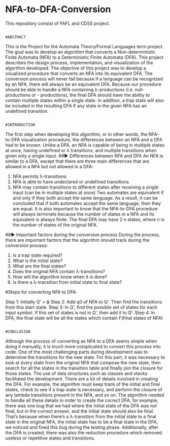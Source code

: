 # NFA-to-DFA-Conversion
This repository consist of FAFL and CDSS project.

                                                                              #ABSTRACT

This is the Project for the Automata Theory/Formal Languages term project. The goal was to develop an algorithm that converts a Non-deterministic Finite Automata (NFA) to a Deterministic Finite Automata (DFA). This project describes the design process, implementation, and visualization of the algorithm developed.
The objective of this project was to develop a visualized procedure that converts an NFA into its equivalent DFA. The conversion process will never fail because if a language can be recognized by an NFA, there will always be an equivalent DFA. Because our procedure should be able to handle a NFA containing λ-productions (i.e. null-productions or - productions), the final DFA should have the ability to contain multiple states within a single state. In addition, a trap state will also be included in the resulting DFA if any state in the given NFA has an undefined transition.

                                                                           #INTRODUCTION



The first step when developing this algorithm, or in other words, the NFA-to-DFA visualization procedure, the differences between an NFA and a DFA had to be known. Unlike a DFA, an NFA is capable of being in multiple states at once, having undefined or λ transitions, and multiple transitions when given only a single input. 
##► Differences between NFA and DFA 
 	An NFA is similar to a DFA, except that there are three main differences that are allowed in a NFA but not allowed in a DFA: 
1) NFA permits λ-transitions 
2) NFA is able to have undeclared or undefined transitions 
3) NFA may contain transitions to different states after receiving a single input (can be in multiple states at once) 
Two automates are equivalent if and only if they both accept the same language. As a result, it can be concluded that if both automates accept the same language, then they are equal. It is also important to know that the NFA-to-DFA procedure will always terminate because the number of states in a NFA and its equivalent is always finite. The final DFA may have 2 n states, where n is the number of states of the original NFA.

##► Important factors during the conversion process 
During the process, there are important factors that the algorithm should track during the conversion process: 
1) Is a trap state required? 
2) What is the initial state?
3) What are the final states? 
4) Does the original NFA contain λ-transitions? 
5) How will the algorithm know when it is done?
6) Is there a λ-transition from initial state to final state?

#Steps for converting NFA to DFA:

Step 1: Initially Q' = ϕ
Step 2: Add q0 of NFA to Q'. Then find the transitions from this start state.
Step 3: In Q', find the possible set of states for each input symbol. If this set of states is not in Q', then add it to Q'.
Step 4: In DFA, the final state will be all the states which contain F(final states of NFA)


                                                                              #CONCLUSION


Although the process of converting an NFA to a DFA seems simple when doing it manually, it is much more complicated to convert this process into code. One of the most challenging parts during development was to determine the transitions for the new state. For this part, it was necessary to look at every state from the original NFA that compose the new state, then search for all the states in the transition table and finally join the closure for those states. The use of data structures such as classes and stacks facilitated the development. There are a lot of details involved in creating the DFA. For example, the algorithm must keep track of the initial and final states, check to see if a trap state is necessary, and perform the closure of any lambda transitions present in the NFA, and so on. The algorithm needed to handle all these details in order to create the correct DFA, for example, there was one bug that we had where the initial state of the DFA was not final, but in the correct answer, and the initial state should also be final. That’s because when there’s a λ-transition from the initial state to a final state in the original NFA, the initial state has to be a final state in the DFA, we noticed and fixed this bug during the testing phase. Additionally, after the DFA is created, there was also the reduction procedure which removed useless or repetitive states and transitions.



